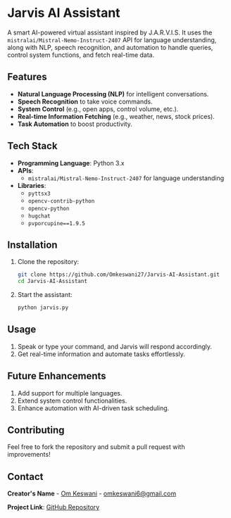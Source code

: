 # Jarvis AI Assistant  

A smart AI-powered virtual assistant inspired by J.A.R.V.I.S. It uses the `mistralai/Mistral-Nemo-Instruct-2407` API for language understanding, along with NLP, speech recognition, and automation to handle queries, control system functions, and fetch real-time data.  

## Features  
- **Natural Language Processing (NLP)** for intelligent conversations.  
- **Speech Recognition** to take voice commands.  
- **System Control** (e.g., open apps, control volume, etc.).  
- **Real-time Information Fetching** (e.g., weather, news, stock prices).  
- **Task Automation** to boost productivity.  

## Tech Stack  
- **Programming Language**: Python 3.x  
- **APIs**:  
  - `mistralai/Mistral-Nemo-Instruct-2407` for language understanding  
- **Libraries**:    
  - `pyttsx3`  
  - `opencv-contrib-python`  
  - `opencv-python`  
  - `hugchat`  
  - `pvporcupine==1.9.5`  

## Installation  

1. Clone the repository:  
   ```bash  
   git clone https://github.com/Omkeswani27/Jarvis-AI-Assistant.git  
   cd Jarvis-AI-Assistant  
   ```  

2. Start the assistant:  
   ```bash  
   python jarvis.py  
   ```  

## Usage  
1. Speak or type your command, and Jarvis will respond accordingly.  
2. Get real-time information and automate tasks effortlessly.  

## Future Enhancements  
1. Add support for multiple languages.    
2. Extend system control functionalities.  
3. Enhance automation with AI-driven task scheduling.  

## Contributing  
Feel free to fork the repository and submit a pull request with improvements!  

## Contact  
**Creator's Name** - [Om Keswani](https://www.linkedin.com/in/om-keswani-4995262a5/) - omkeswani6@gmail.com  

**Project Link**: [GitHub Repository](https://github.com/Omkeswani27/Jarvis-AI-Assistant)  
